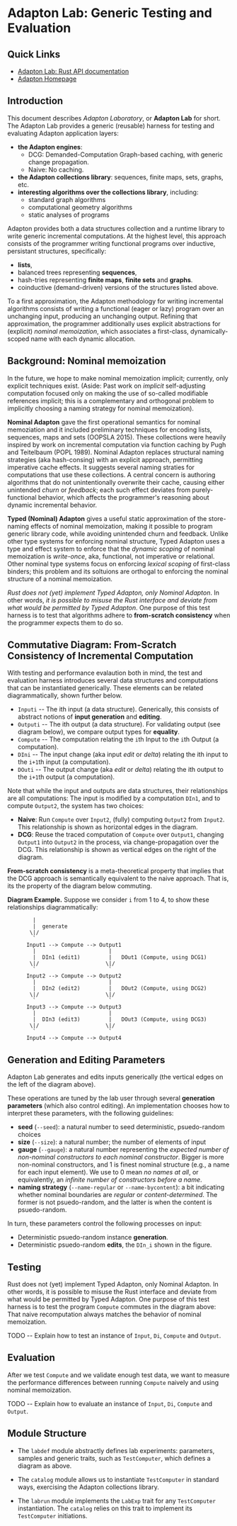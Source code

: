 Adapton Lab: Generic Testing and Evaluation
==============================================

Quick Links
------------
 - [Adapton Lab: Rust API documentation](http://adapton.org/rustdoc/adapton_lab/index.html)
 - [Adapton Homepage](http://adapton.org)

Introduction
--------------

This document describes _Adapton Laboratory_, or **Adapton
Lab** for short.  The Adapton Lab provides a generic (reusable) harness for testing
and evaluating Adapton application layers:

 - **the Adapton engines**:
    - DCG: Demanded-Computation Graph-based caching, with generic change propagation.
    - Naive: No caching.
 - **the Adapton collections library**: sequences, finite maps, sets, graphs, etc.
 - **interesting algorithms over the collections library**, including:
    - standard graph algorithms
    - computational geometry algorithms
    - static analyses of programs

Adapton provides both a data structures collection and a runtime
library to write generic incremental computations.  At the highest
level, this approach consists of the programmer writing functional
programs over inductive, persistant structures, specifically:

 - **lists**, 
 - balanced trees representing **sequences**, 
 - hash-tries representing **finite maps**, **finite sets** and **graphs**.
 - coinductive (demand-driven) versions of the structures listed above.

To a first approximation, the Adapton methodology for writing
incremental algorithms consists of writing a functional (eager or
lazy) program over an unchanging input, producing an unchanging
output.  Refining that approximation, the programmer additionally uses
explicit abstractions for (explicit) _nominal memoization_, which
associates a first-class, dynamically-scoped name with each dynamic
allocation.

Background: Nominal memoization
-------------------------------

In the future, we hope to make nominal memoization implicit;
currently, only explicit techniques exist.  (Aside: Past work on
_implicit_ self-adjusting computation focused only on making the use
of so-called modifiable references implicit; this is a complementary
and orthogonal problem to implicitly choosing a naming strategy for
nominal memoization).

**Nominal Adapton** gave the first operational semantics for nominal
memoziation and it included preliminary techniques for encoding lists,
sequences, maps and sets (OOPSLA 2015).  These collections were
heavily inspired by work on incremental computation via function
caching by Pugh and Teitelbaum (POPL 1989).  Nominal Adapton replaces
structural naming strategies (aka hash-consing) with an explicit
approach, permitting imperative cache effects.  It suggests several
naming straties for computations that use these collections.  A
central concern is authoring algorithms that do not unintentionally
overwrite their cache, causing either unintended _churn_ or
_feedback_; each such effect deviates from purely-functional behavior,
which affects the programmer's reasoning about dynamic incremental
behavior.

**Typed (Nominal) Adapton** gives a useful static approximation of the
store-naming effects of nominal memoization, making it possible to
program generic library code, while avoiding unintended churn and
feedback.  Unlike other type systems for enforcing nominal structure,
Typed Adapton uses a type and effect system to enforce that the
_dynamic scoping_ of nominal memoization is _write-once_, aka,
functional, not imperative or relational.  Other nominal type systems
focus on enforcing _lexical scoping_ of first-class binders; this
problem and its soltuions are orthogal to enforcing the nominal
structure of a nominal memoization.

_Rust does not (yet) implement Typed Adapton, only Nominal Adapton_.
In other words, _it is possible to misuse the Rust interface and
deviate from what would be permitted by Typed Adapton_.  One purpose
of this test harness is to test that algorithms adhere to
**from-scratch consistency** when the programmer expects them to do
so.

Commutative Diagram: From-Scratch Consistency of Incremental Computation
-------------------------------------------------------------------------

With testing and performance evalaution both in mind, the test and
evaluation harness introduces several data structures and computations
that can be instantiated generically.  These elements can be related
diagrammatically, shown further below.

 - `Inputi` -- The ith input (a data structure). Generically, this
   consists of abstract notions of **input generation** and
   **editing**.
 - `Outputi` -- The ith output (a data structure). For validating output (see diagram below), we compare output types for **equality**.
 - `Compute` -- The computation relating the `i`th Input to the `i`th
                Output (a computation).
 - `DIni` -- The input change (aka input _edit_ or _delta_) relating the ith
              input to the `i+1`th input (a computation).
 - `DOuti` -- The output change (aka _edit_ or _delta_) relating the ith
              output to the `i+1`th output (a computation).

Note that while the input and outputs are data structures, their
relationships are all computations: The input is modified by a
computation `DIn1`, and to compute `Output2`, the system has two
choices:

 - **Naive**: Run `Compute` over `Input2`, (fully) computing `Output2` from
   `Input2`.  This relationship is shown as horizontal edges in the diagram.
 - **DCG**: Reuse the traced computation of `Compute` over `Output1`,
   changing `Output1` into `Output2` in the process, via
   change-propagation over the DCG.  This relationship is shown as
   vertical edges on the right of the diagram.

**From-scratch consistency** is a meta-theoretical property that
   implies that the DCG approach is semantically equivalent to the
   naive approach.  That is, its the property of the diagram below
   commuting.

**Diagram Example.**
Suppose we consider `i` from 1 to 4, to show these relationships diagrammatically:

```
        |
        |  generate
       \|/ 
        `  
      Input1 --> Compute --> Output1
        |                       | 
        |  DIn1 (edit1)         |   DOut1 (Compute, using DCG1)
       \|/                     \|/
        `                       ` 
      Input2 --> Compute --> Output2
        |                       | 
        |  DIn2 (edit2)         |   DOut2 (Compute, using DCG2)
       \|/                     \|/
        `                       ` 
      Input3 --> Compute --> Output3
        |                       | 
        |  DIn3 (edit3)         |   DOut3 (Compute, using DCG3)
       \|/                     \|/
        `                       ` 
      Input4 --> Compute --> Output4
```


Generation and Editing Parameters
---------------------------------

Adapton Lab generates and edits inputs generically (the vertical edges
on the left of the diagram above).

These operations are tuned by the lab user through several
**generation parameters** (which also control editing).  An
implementation chooses how to interpret these parameters, with the
following guidelines:

 - **seed** (`--seed`): a natural number to seed deterministic, psuedo-random choices
 - **size** (`--size`): a natural number; the number of elements of input
 - **gauge** (`--gauge`): a natural number representing the _expected
    number of non-nominal constructors to each nominal
    constructor_. Bigger is more non-nominal constructors, and 1 is
    finest nominal structure (e.g., a name for each input element). We use to 0
    mean _no names at all_, or equivalently, an _infinite number of constructors before a name_.
 - **naming strategy** (`--name-regular` or `--name-bycontent`): a bit
     indicating whether nominal boundaries are _regular_ or
     _content-determined_.  The former is not psuedo-random, and the
     latter is when the content is psuedo-random.

In turn, these parameters control the following processes on input:

 - Deterministic psuedo-random instance **generation**.
 - Deterministic psuedo-random **edits**, the `DIn_i` shown in the figure.


Testing
---------

Rust does not (yet) implement Typed Adapton, only Nominal Adapton.  In
other words, it is possible to misuse the Rust interface and deviate
from what would be permitted by Typed Adapton.  One purpose of this
test harness is to test the program `Compute` commutes in the diagram
above: That naive recomputation always matches the behavior of nominal
memoization.

TODO -- Explain how to test an instance of `Input`, `Di`, `Compute` and `Output`.

Evaluation
-----------

After we test `Compute` and we validate enough test data, we want to
measure the performance differences between running `Compute` naively
and using nominal memoization.

TODO -- Explain how to evaluate an instance of `Input`, `Di`, `Compute` and `Output`.


Module Structure
-----------------

 - The `labdef` module abstractly defines lab experiments: parameters,
 samples and generic traits, such as `TestComputer`, which defines a
 diagram as above.

 - The `catalog` module allows us to instantiate `TestComputer` in
 standard ways, exercising the Adapton collections library.

 - The `labrun` module implements the `LabExp` trait for any
 `TestComputer` instantiation.  The `catalog` relies on this trait to
 implement its `TestComputer` initiations.
